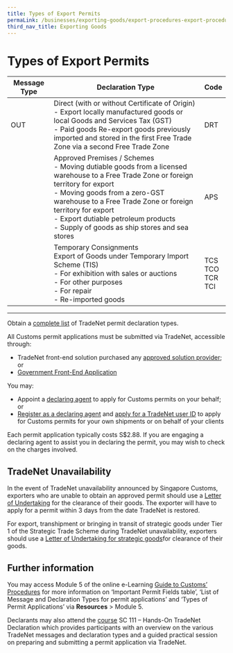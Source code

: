 ```yaml
---
title: Types of Export Permits
permaLink: /businesses/exporting-goods/export-procedures-export-procedures-exporting-hand-carried-commercial-goods
third_nav_title: Exporting Goods
---
```


# Types of Export Permits

| Message Type | Declaration Type                                                                                                                                                                                                                                                                                                | Code            |
|--------------|-----------------------------------------------------------------------------------------------------------------------------------------------------------------------------------------------------------------------------------------------------------------------------------------------------------------|-----------------|
| OUT          | Direct \(with or without Certificate of Origin\)  <br>- Export locally manufactured goods or local Goods and Services Tax \(GST\)<br>- Paid goods Re\-export goods previously imported and stored in the first Free Trade Zone via a second Free Trade Zone                                                               | DRT             |
|              | Approved Premises / Schemes<br>- Moving dutiable goods from a licensed warehouse to a Free Trade Zone or foreign territory for export <br>- Moving goods from a zero\-GST warehouse to a Free Trade Zone or foreign territory for export <br>- Export dutiable petroleum products <br>- Supply of goods as ship stores and sea stores | APS             |
|              | Temporary Consignments <br>Export of Goods under Temporary Import Scheme \(TIS\)<br>- For exhibition with sales or auctions <br>- For other purposes <br>- For repair <br>- Re-imported goods                                                                                                                                          | TCS<br>TCO<br> TCR<br> TCI |


***
Obtain a  [complete list](https://www.customs.gov.sg/-/media/cus/files/business/exporting-goods/export-procedures/types-of-export-permits/complete-list-trade-net.pdf?la=en&hash=08945BF321E12490300AE58D4670D2B667532225)  of TradeNet permit declaration types.

All Customs permit applications must be submitted via TradeNet, accessible through:

-   TradeNet front-end solution purchased any  [approved solution provider](https://www.customs.gov.sg/about-us/national-single-window/tradenet/tradenet-front-end-solution-providers); or
-   [Government Front-End Application](https://www.tradenet.gov.sg/tradenet/login.portal)

You may:

-   Appoint a  [declaring agent](https://www.customs.gov.sg/businesses/resources/directories-of-service-providers/list-of-local-forwarding-agents)  to apply for Customs permits on your behalf; or
-   [Register as a declaring agent](https://www.customs.gov.sg/businesses/registering-to-trade/registration-procedures/register-as-declaring-agent-or-declarant)  and  [apply for a TradeNet user ID](https://www.customs.gov.sg/about-us/national-single-window/tradenet/what-you-need-to-know-about-tradenet) to apply for Customs permits for your own shipments or on behalf of your clients

Each permit application typically costs S$2.88. If you are engaging a declaring agent to assist you in declaring the permit, you may wish to check on the charges involved.

## TradeNet Unavailability

In the event of TradeNet unavailability announced by Singapore Customs, exporters who are unable to obtain an approved permit should use a  [Letter of Undertaking](https://www.customs.gov.sg/-/media/cus/files/business/exporting-goods/export-procedures/types-of-export-permits/lou-template-for-tn-unavailability-6aug15.docx?la=en&hash=56CB9E019226AF1781003EC1CD851A715BA14422)  for the clearance of their goods. The exporter will have to apply for a permit within 3 days from the date TradeNet is restored.

For export, transhipment or bringing in transit of strategic goods under Tier 1 of the Strategic Trade Scheme during TradeNet unavailability, exporters should use a  [Letter of Undertaking for strategic goods](https://www.customs.gov.sg/-/media/cus/files/business/exporting-goods/export-procedures/types-of-export-permits/lou-for-strategic-goods.docx?la=en&hash=B8C2C374184D53B92789C1A006ECB340414C031F)for clearance of their goods.

## Further information

You may access Module 5 of the online e-Learning [Guide to Customs’ Procedures](https://www.customs.gov.sg/-/media/cus/files/e-learning/main.html) for more information on ‘Important Permit Fields table’, ‘List of Message and Declaration Types for permit applications’ and ‘Types of Permit Applications’ via **Resources** > Module 5.

Declarants may also attend the [course](https://www.customs.gov.sg/businesses/resources/courses-and-events) SC 111 – Hands-On TradeNet Declaration which provides participants with an overview on the various TradeNet messages and declaration types and a guided practical session on preparing and submitting a permit application via TradeNet.
